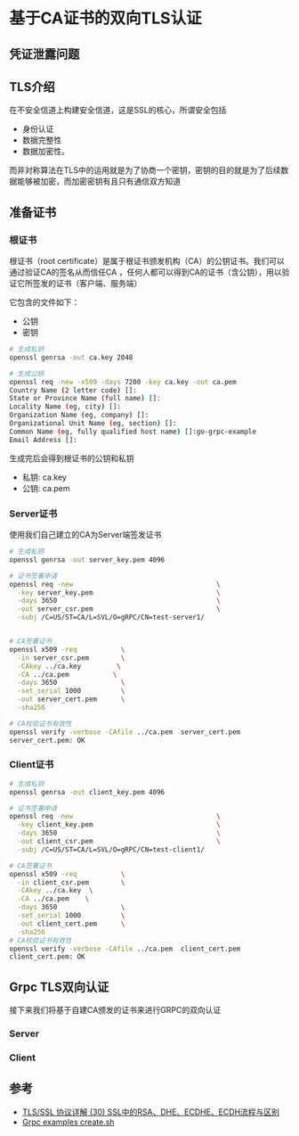 # 基于CA证书的双向TLS认证


## 凭证泄露问题





## TLS介绍

在不安全信道上构建安全信道，这是SSL的核心，所谓安全包括
+ 身份认证
+ 数据完整性
+ 数据加密性。

而非对称算法在TLS中的运用就是为了协商一个密钥，密钥的目的就是为了后续数据能够被加密，而加密密钥有且只有通信双方知道


## 准备证书

### 根证书

根证书（root certificate）是属于根证书颁发机构（CA）的公钥证书。我们可以通过验证CA的签名从而信任CA ，任何人都可以得到CA的证书（含公钥），用以验证它所签发的证书（客户端、服务端）

它包含的文件如下：
+ 公钥
+ 密钥

```sh
# 生成私钥
openssl genrsa -out ca.key 2048

# 生成公钥
openssl req -new -x509 -days 7200 -key ca.key -out ca.pem
Country Name (2 letter code) []:
State or Province Name (full name) []:
Locality Name (eg, city) []:
Organization Name (eg, company) []:
Organizational Unit Name (eg, section) []:
Common Name (eg, fully qualified host name) []:go-grpc-example
Email Address []:
```

生成完后会得到根证书的公钥和私钥
+ 私钥: ca.key
+ 公钥: ca.pem

### Server证书

使用我们自己建立的CA为Server端签发证书

```sh
# 生成私钥
openssl genrsa -out server_key.pem 4096

# 证书签署申请
openssl req -new                                    \
  -key server_key.pem                               \
  -days 3650                                        \
  -out server_csr.pem                               \
  -subj /C=US/ST=CA/L=SVL/O=gRPC/CN=test-server1/   


# CA签署证书
openssl x509 -req           \
  -in server_csr.pem        \
  -CAkey ../ca.key         \
  -CA ../ca.pem           \
  -days 3650                \
  -set_serial 1000          \
  -out server_cert.pem      \
  -sha256

# CA校验证书有效性
openssl verify -verbose -CAfile ../ca.pem  server_cert.pem
server_cert.pem: OK
```


### Client证书

```sh
# 生成私钥
openssl genrsa -out client_key.pem 4096

# 证书签署申请
openssl req -new                                    \
  -key client_key.pem                               \
  -days 3650                                        \
  -out client_csr.pem                               \
  -subj /C=US/ST=CA/L=SVL/O=gRPC/CN=test-client1/

# CA签署证书
openssl x509 -req           \
  -in client_csr.pem        \
  -CAkey ../ca.key  \
  -CA ../ca.pem    \
  -days 3650                \
  -set_serial 1000          \
  -out client_cert.pem      \
  -sha256
# CA校验证书有效性
openssl verify -verbose -CAfile ../ca.pem  client_cert.pem
client_cert.pem: OK
```

## Grpc TLS双向认证

接下来我们将基于自建CA颁发的证书来进行GRPC的双向认证



### Server





### Client








## 参考

+ [TLS/SSL 协议详解 (30) SSL中的RSA、DHE、ECDHE、ECDH流程与区别](https://blog.csdn.net/mrpre/article/details/78025940)
+ [Grpc examples create.sh](https://github.com/grpc/grpc-go/tree/master/examples/data/x509)